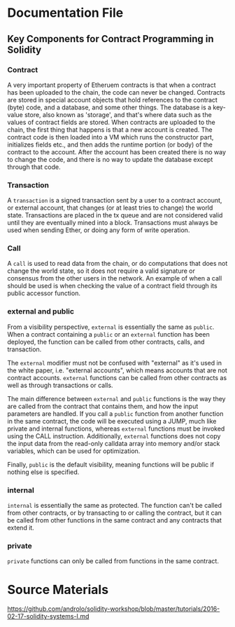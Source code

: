 # Documentation File


## Key Components for Contract Programming in Solidity

### Contract

A very important property of Etheruem contracts is that when a contract has been uploaded to the chain, the code can never be changed. Contracts are stored in special account objects that hold references to the contract (byte) code, and a database, and some other things. The database is a key-value store, also known as 'storage', and that's where data such as the values of contract fields are stored.
When contracts are uploaded to the chain, the first thing that happens is that a new account is created. The contract code is then loaded into a VM which runs the constructor part, initializes fields etc., and then adds the runtime portion (or body) of the contract to the account. After the account has been created there is no way to change the code, and there is no way to update the database except through that code.

### Transaction
A `transaction` is a signed transaction sent by a user to a contract account, or external account, that changes (or at least tries to change) the world state. Transactions are placed in the tx queue and are not considered valid until they are eventually mined into a block. Transactions must always be used when sending Ether, or doing any form of write operation.

### Call
A `call` is used to read data from the chain, or do computations that does not change the world state, so it does not require a valid signature or consensus from the other users in the network. An example of when a call should be used is when checking the value of a contract field through its public accessor function.

### external and public

From a visibility perspective, `external` is essentially the same as `public`. When a contract containing a `public` or an `external` function has been deployed, the function can be called from other contracts, calls, and transaction.

The `external` modifier must not be confused with "external" as it's used in the white paper, i.e. "external accounts", which means accounts that are not contract accounts. `external` functions can be called from other contracts as well as through transactions or calls.

The main difference between `external` and `public` functions is the way they are called from the contract that contains them, and how the input parameters are handled. If you call a `public` function from another function in the same contract, the code will be executed using a JUMP, much like private and internal functions, whereas `external` functions must be invoked using the CALL instruction. Additionally, `external` functions does not copy the input data from the read-only calldata array into memory and/or stack variables, which can be used for optimization.

Finally, `public` is the default visibility, meaning functions will be public if nothing else is specified.

### internal

`internal` is essentially the same as protected. The function can't be called from other contracts, or by transacting to or calling the contract, but it can be called from other functions in the same contract and any contracts that extend it.

### private

`private` functions can only be called from functions in the same contract.



# Source Materials
https://github.com/androlo/solidity-workshop/blob/master/tutorials/2016-02-17-solidity-systems-I.md
